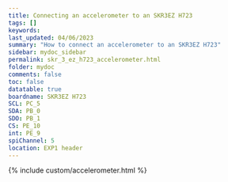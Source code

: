 ```yaml
---
title: Connecting an accelerometer to an SKR3EZ H723
tags: []
keywords: 
last_updated: 04/06/2023
summary: "How to connect an accelerometer to an SKR3EZ H723"
sidebar: mydoc_sidebar
permalink: skr_3_ez_h723_accelerometer.html
folder: mydoc
comments: false
toc: false
datatable: true
boardname: SKR3EZ H723
SCL: PC_5
SDA: PB_0
SDO: PB_1
CS: PE_10
int: PE_9
spiChannel: 5
location: EXP1 header
---
```


{% include custom/accelerometer.html %}
